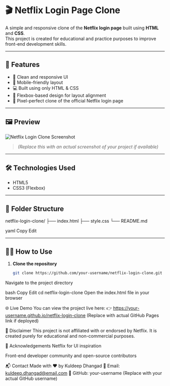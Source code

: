 # 🎬 Netflix Login Page Clone

A simple and responsive clone of the **Netflix login page** built using **HTML** and **CSS**.  
This project is created for educational and practice purposes to improve front-end development skills.

---

## 🚀 Features

- 🎨 Clean and responsive UI  
- 📱 Mobile-friendly layout  
- 💻 Built using only HTML & CSS  
- 🧱 Flexbox-based design for layout alignment  
- 🎯 Pixel-perfect clone of the official Netflix login page

---

## 🖼️ Preview

![Netflix Login Clone Screenshot](screenshot.png)  
> *(Replace this with an actual screenshot of your project if available)*

---

## 🛠️ Technologies Used

- HTML5  
- CSS3 (Flexbox)

---

## 📁 Folder Structure

netflix-login-clone/
├── index.html
├── style.css
└── README.md

yaml
Copy
Edit

---

## 🧑‍💻 How to Use

1. **Clone the repository**
   ```bash
   git clone https://github.com/your-username/netflix-login-clone.git
Navigate to the project directory

bash
Copy
Edit
cd netflix-login-clone
Open the index.html file in your browser

🌐 Live Demo
You can view the project live here:
👉 https://your-username.github.io/netflix-login-clone
(Replace with actual GitHub Pages link if deployed)

📌 Disclaimer
This project is not affiliated with or endorsed by Netflix.
It is created purely for educational and non-commercial purposes.

🙌 Acknowledgements
Netflix for UI inspiration

Front-end developer community and open-source contributors

📬 Contact
Made with ❤️ by Kuldeep Dhangad
📧 Email: kuldeep.dhangad@email.com
🔗 GitHub: your-username (Replace with your actual GitHub username)
